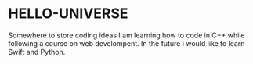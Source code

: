 # HELLO-UNIVERSE
Somewhere to store coding ideas
I am learning how to code in C++ while following a course on web develompent. In the future i would like to learn Swift and Python.
